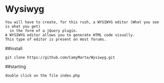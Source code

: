 # Wysiwyg

```
You will have to create, for this rush, a WYSIWYG editor (What you see is what you get)
  in the form of a jQuery plugin.
A WYSIWYG editor allows you to generate HTML code visually.
This type of editor is present on most forums.
```

##install 
```
git clone https://github.com/CamyMarta/Wysiwyg.git
```
##starting

```
double click on the file index.php

````

